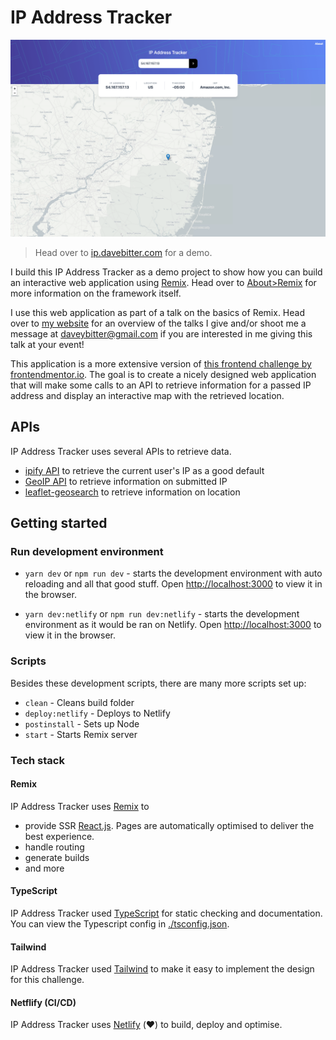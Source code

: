 # IP Address Tracker

![IP Address Tracker web application](docs/ip-address-tracker.png)

> Head over to [ip.davebitter.com](https://ip.davebitter.com) for a demo.

I build this IP Address Tracker as a demo project to show how you can build an interactive web application using [Remix](https://remix.run/docs). Head over to [About>Remix](https://ip.davebitter.com/about/remix) for more information on the framework itself.

I use this web application as part of a talk on the basics of Remix. Head over to [my website](https://davebitter.com) for an overview of the talks I give and/or shoot me a message at [daveybitter@gmail.com](mailto:daveybitter@gmail.com) if you are interested in me giving this talk at your event!

This application is a more extensive version of [this frontend challenge by frontendmentor.io](https://www.frontendmentor.io/challenges/ip-address-tracker-I8-0yYAH0/). The goal is to create a nicely designed web application that will make some calls to an API to retrieve information for a passed IP address and display an interactive map with the retrieved location.

## APIs
IP Address Tracker uses several APIs to retrieve data.
- [ipify API](https://www.ipify.org/) to retrieve the current user's IP as a good default
- [GeoIP API](https://geo.ipify.org) to retrieve information on submitted IP
- [leaflet-geosearch](https://github.com/smeijer/leaflet-geosearch) to retrieve information on location

## Getting started

### Run development environment
- `yarn dev` or `npm run dev` - starts the development environment with auto reloading and all that good stuff. Open [http://localhost:3000](http://localhost:3000) to view it in the browser.

- `yarn dev:netlify` or `npm run dev:netlify` - starts the development environment as it would be ran on Netlify. Open [http://localhost:3000](http://localhost:3000) to view it in the browser.

### Scripts
Besides these development scripts, there are many more scripts set up:

* `clean` - Cleans build folder
* `deploy:netlify` - Deploys to Netlify
* `postinstall` - Sets up Node
* `start` - Starts Remix server

### Tech stack
#### Remix
IP Address Tracker uses [Remix](https://remix.run/docs) to
* provide SSR [React.js](https://reactjs.org/). Pages are automatically optimised to deliver the best experience.
* handle routing
* generate builds
* and more

#### TypeScript
IP Address Tracker used [TypeScript](https://www.typescriptlang.org/) for static checking and documentation. You can view the Typescript config in [./tsconfig.json](./tsconfig.json).

#### Tailwind
IP Address Tracker used [Tailwind](https://tailwindcss.com/) to make it easy to implement the design for this challenge.

#### Netflify (CI/CD)
IP Address Tracker uses [Netlify](https://www.netlify.com/) (♥️) to build, deploy and optimise.

